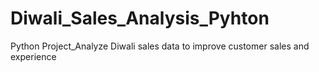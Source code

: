 # Diwali_Sales_Analysis_Pyhton
Python Project_Analyze Diwali sales data to improve customer sales and experience
